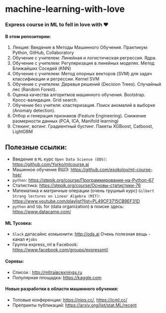# machine-learning-with-love
### Express course in ML to fell in love with :heart:

#### В этом репозитории:
1. Лекция: Введение в Методы Машинного Обучения.  Практикум: Python, GitHub, Collaboratory
2. Обучение с учителем: Линейная и логистическая регрессия. Ядра.
3. Обучение с учителем: Регуляризация в линейных моделях. Метод Ближайших Соседей (KNN)
4. Обучение с учителем: Метод опорных векторов (SVM) для задач классификации и регрессии. Kernel SVM
5. Обучение с учителем: Деревья решений (Decision Trees). Случайный лес (Random Forest).
6. Оценка качества алгоритмов машинного обучения. Bootstrap. Кросс-валидация. Grid search.
7. Обучение без учителя: кластеризация. Поиск аномалий в выборке (Anomaly detection).
8. Отбор и генерация признаков (Feature Engineering). Снижение размерности данных (PCA, ICA, Manifold learning)
9. Стекинг, вотинг. Градиентный бустинг. Пакеты XGBoost, Catboost, LightGBM

## Полезные ссылки: 
- Введение в `ML` курс `Open Data Science (ODS)`: https://github.com/Yorko/mlcourse.ai
- Машинное обучение ВШЭ: https://github.com/esokolov/ml-course-hse/
- `python`: https://stepik.org/course/Программирование-на-Python-67 
- Статистика: https://stepik.org/course/Основы-статистики-76 
-  Математика и матричные операции (очень трушный курс) `Gilbert Strang lectures on Linear Algebra (MIT)`: https://www.youtube.com/playlist?list=PL49CF3715CB9EF31D
- `python` and `SQL` for (data organization) в поиске здесь: https://www.datacamp.com/

#### ML Тусовка:
- `Slack` датасайнc комьюнити: http://ods.ai 
Очень полезная вещь - канал `#jobs`
- Группа express_ml в Facebook: https://www.facebook.com/groups/expressml/
 
#### Соревы:
- Список : http://mltraiвсехnings.ru
- Популярная площадка: https://kaggle.com

#### Новые разработки в области машинного обучения:
- Топовые конференции: https://nips.cc/, https://icml.cc/
- Препринты публикаций: https://arxiv.org/list/stat.ML/recent
